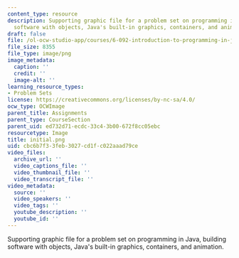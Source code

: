 ```yaml
---
content_type: resource
description: Supporting graphic file for a problem set on programming in Java, building
  software with objects, Java's built-in graphics, containers, and animation.
draft: false
file: /ol-ocw-studio-app/courses/6-092-introduction-to-programming-in-java-january-iap-2010/cbc6b7f33feb3027cd1fc022aaad79ce_initial.png
file_size: 8355
file_type: image/png
image_metadata:
  caption: ''
  credit: ''
  image-alt: ''
learning_resource_types:
- Problem Sets
license: https://creativecommons.org/licenses/by-nc-sa/4.0/
ocw_type: OCWImage
parent_title: Assignments
parent_type: CourseSection
parent_uid: ed732d71-ecdc-33c4-3b00-672f8cc05ebc
resourcetype: Image
title: initial.png
uid: cbc6b7f3-3feb-3027-cd1f-c022aaad79ce
video_files:
  archive_url: ''
  video_captions_file: ''
  video_thumbnail_file: ''
  video_transcript_file: ''
video_metadata:
  source: ''
  video_speakers: ''
  video_tags: ''
  youtube_description: ''
  youtube_id: ''
---
```

Supporting graphic file for a problem set on programming in Java, building software with objects, Java's built-in graphics, containers, and animation.